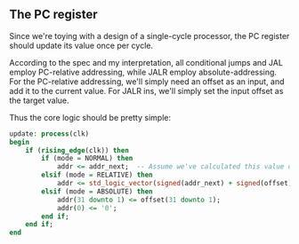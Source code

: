## The PC register

Since we're toying with a design of a single-cycle processor, the PC register should update its value once per cycle.

According to the spec and my interpretation, all conditional jumps and JAL employ PC-relative addressing, while JALR employ absolute-addressing. For the PC-relative addressing, we'll simply need an offset as an input, and add it to the current value. For JALR ins, we'll simply set the input offset as the target value.

Thus the core logic should be pretty simple:

```vhd
update: process(clk)
begin
    if (rising_edge(clk)) then
        if (mode = NORMAL) then
            addr <= addr_next;  -- Assume we've calculated this value during previous cycle.
        elsif (mode = RELATIVE) then
            addr <= std_logic_vector(signed(addr_next) + signed(offset));
        elsif (mode = ABSOLUTE) then
            addr(31 downto 1) <= offset(31 downto 1);
            addr(0) <= '0';
        end if;
    end if;
end
```